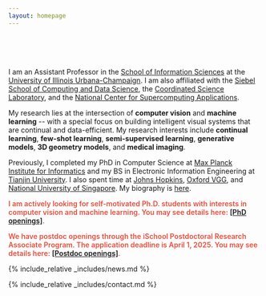 ```yaml
---
layout: homepage
---
```


<h1 id="about-me"></h1>

<h2 style="margin: 80px 0px 10px;"></h2>

I am an Assistant Professor in the [School of Information Sciences](https://ischool.illinois.edu/) at the [University of Illinois Urbana-Champaign](https://www.illinois.edu/). I am also affiliated with the [Siebel School of Computing and Data Science](https://siebelschool.illinois.edu/), the [Coordinated Science Laboratory](https://csl.illinois.edu/), and the [National Center for Supercomputing Applications](https://www.ncsa.illinois.edu/).

My research lies at the intersection of **computer vision** and **machine learning** -- with a special focus on building intelligent visual systems that are continual and data-efficient. My research interests include **continual learning**, **few-shot learning**, **semi-supervised learning**, **generative models**, **3D geometry models**, and **medical imaging**.

Previously, I completed my PhD in Computer Science at [Max Planck Institute for Informatics](https://www.mpi-inf.mpg.de/) and my BS in Electronic Information Engineering at [Tianjin University](http://www.tju.edu.cn/english/index.htm). I also spent time at [Johns Hopkins](https://ccvl.jhu.edu/), [Oxford VGG](https://www.robots.ox.ac.uk/~vgg/), and [National University of Singapore](https://www.comp.nus.edu.sg/). My biography is [here](./biography/).

<strong style="color:#e74d3c; font-weight:600">I am actively looking for self-motivated Ph.D. students with interests in computer vision and machine learning. You may see details here: [\[PhD openings\]](./phd-openings/).</strong>

<strong style="color:#e74d3c; font-weight:600">We have postdoc openings through the iSchool Postdoctoral Research Associate Program. The application deadline is April 1, 2025. You may see details here: [\[Postdoc openings\]](./postdoc-openings/).</strong>

{% include_relative _includes/news.md %}

{% include_relative _includes/contact.md %}
